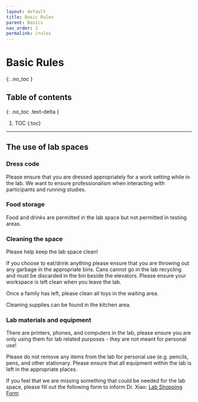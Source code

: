 ```yaml
---
layout: default
title: Basic Rules
parent: Basics
nav_order: 2
permalink: /rules
---
```


# Basic Rules
{: .no_toc }

## Table of contents
{: .no_toc .text-delta }

1. TOC
{:toc}

---

## The use of lab spaces
### Dress code
Please ensure that you are dressed appropriately for a work setting while in the lab. We want to ensure professionalism when interacting with participants and running studies. 

### Food storage
Food and drinks are permitted in the lab space but not permitted in testing areas.

### Cleaning the space
Please help keep the lab space clean!

If you choose to eat/drink anything please ensure that you are throwing out any garbage in the appropriate bins. Cans cannot go in the lab recycling and must be discarded in the bin beside the elevators. Please ensure your workspace is left clean when you leave the lab.

Once a family has left, please clean all toys in the waiting area. 

Cleaning supplies can be found in the kitchen area. 

### Lab materials and equipment

There are printers, phones, and computers in the lab, please ensure you are only using them for lab related purposes - they are not meant for personal use! 

Please do not remove any items from the lab for personal use (e.g. pencils, pens, and other stationary. Please ensure that all equipment within the lab is left in the appropriate places. 

If you feel that we are missing something that could be needed for the lab space, please fill out the following form to inform Dr. Xiao: [Lab Shopping Form](https://forms.office.com/pages/responsepage.aspx?id=B2M3RCm0rUKMJSjNSW9HcudkN_4lJH5IiXFmxJeXy5JUODkyNzFOMzZBOThKUFA5Ujk2MkNHWEQ4MS4u)



